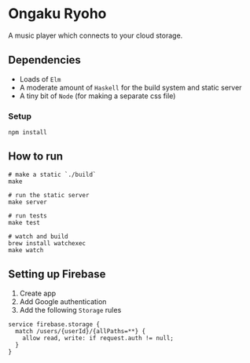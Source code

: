 # Ongaku Ryoho

A music player which connects to your cloud storage.



## Dependencies

- Loads of `Elm`
- A moderate amount of `Haskell` for the build system and static server
- A tiny bit of `Node` (for making a separate css file)


### Setup

```
npm install
```



## How to run

```shell
# make a static `./build`
make

# run the static server
make server

# run tests
make test

# watch and build
brew install watchexec
make watch
```



## Setting up Firebase

1. Create app
2. Add Google authentication
3. Add the following `Storage` rules

```
service firebase.storage {
  match /users/{userId}/{allPaths=**} {
  	allow read, write: if request.auth != null;
  }
}
```
